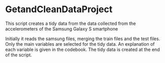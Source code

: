 GetandCleanDataProject
======================

This script creates a tidy data from the data collected from the accelerometers of the Samsung Galaxy S smartphone

Initially it reads the samsung files, merging the train files and the test files. Only the main variables are selected for the tidy data. An explanation of each variable is given in the codebook. The tidy data is created at the end of the script.

